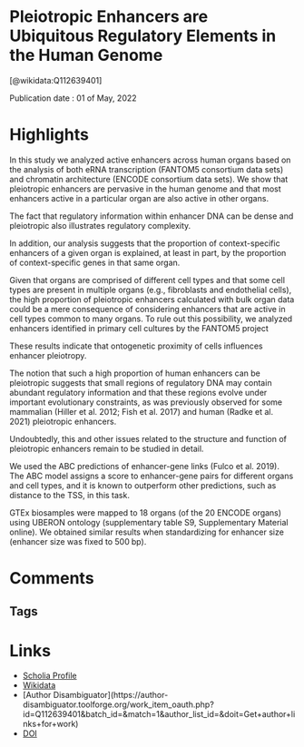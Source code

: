 
Pleiotropic Enhancers are Ubiquitous Regulatory Elements in the Human Genome
============================================================================
  
  [@wikidata:Q112639401]  
  
Publication date : 01 of May, 2022  

# Highlights

In this study we analyzed active enhancers across human organs based on the analysis of both eRNA transcription (FANTOM5 consortium data sets) and chromatin architecture (ENCODE consortium data sets). We show that pleiotropic enhancers are pervasive in the human genome and that most enhancers active in a particular organ are also active in other organs.

The fact that regulatory information within enhancer DNA can be dense and pleiotropic also illustrates regulatory complexity.

In addition, our analysis suggests that the proportion of context-specific enhancers of a given organ is explained, at least in part, by the proportion of context-specific genes in that same organ.


Given that organs are comprised of different cell types and that some cell types are present in multiple organs (e.g., fibroblasts and endothelial cells), the high proportion of pleiotropic enhancers calculated with bulk organ data could be a mere consequence of considering enhancers that are active in cell types common to many organs. To rule out this possibility, we analyzed enhancers identified in primary cell cultures by the FANTOM5 project 

These results indicate that ontogenetic proximity of cells influences enhancer pleiotropy.

The notion that such a high proportion of human enhancers can be pleiotropic suggests that small regions of regulatory DNA may contain abundant regulatory information and that these regions evolve under important evolutionary constraints, as was previously observed for some mammalian (Hiller et al. 2012; Fish et al. 2017) and human (Radke et al. 2021) pleiotropic enhancers.


Undoubtedly, this and other issues related to the structure and function of pleiotropic enhancers remain to be studied in detail.

We used the ABC predictions of enhancer-gene links (Fulco et al. 2019). The ABC model assigns a score to enhancer-gene pairs for different organs and cell types, and it is known to outperform other predictions, such as distance to the TSS, in this task.

GTEx biosamples were mapped to 18 organs (of the 20 ENCODE organs) using UBERON ontology (supplementary table S9, Supplementary Material online). We obtained similar results when standardizing for enhancer size (enhancer size was fixed to 500 bp).


# Comments

## Tags

# Links
  
 * [Scholia Profile](https://scholia.toolforge.org/work/Q112639401)  
 * [Wikidata](https://www.wikidata.org/wiki/Q112639401)  
 * [Author Disambiguator](https://author-
disambiguator.toolforge.org/work_item_oauth.php?id=Q112639401&batch_id=&match=1&author_list_id=&doit=Get+author+links+for+work)  
 * [DOI](https://doi.org/10.1093/GBE/EVAC071)  
